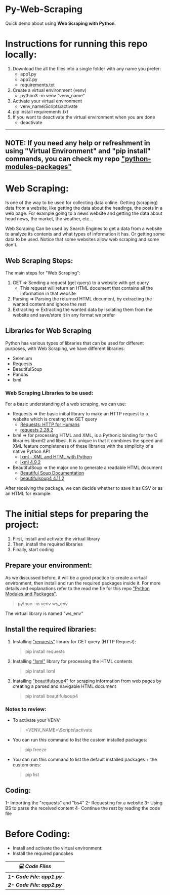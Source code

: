 # Py-Web-Scraping
Quick demo about using **Web Scraping with Python**.

# Instructions for running this repo locally:
1. Download the all the files into a single folder with any name you prefer:
    - app1.py
    - app2.py
    - requirements.txt
2. Create a virtual environment (venv)
    - python3 -m venv "venv_name"
3. Activate your virtual environment
    - venv_name\Scripts\activate
4. pip install requirements.txt
5. If you want to deactivate the virtual environment when you are done
    - deactivate

---
NOTE: If you need any help or refreshment in using "Virtual Environment" and "pip install" commands, you can check my repo ["python-modules-packages"](https://github.com/anmarjarjees/python-modules-packages)
---

# Web Scraping:
Is one of the way to be used for collecting data online. Getting (scraping) data from a website, like getting the data about the headings, the posts in a web page. For example going to a news website and getting the data about head news, the market, the weather, etc...

Web Scraping Can be used by Search Engines to get a data from a website to analyze its contents and what types of information it has. Or getting some data to be used. Notice that some websites allow web scraping and some don't. 

## Web Scraping Steps:
The main steps for "Web Scraping":
1. GET => Sending a request (get query) to a website with get query
    -  This request will return an HTML document that contains all the information in that website
2. Parsing => Parsing the returned HTML document, by extracting the wanted content and ignore the rest
3. Extracting => Extracting the wanted data by isolating them from the website and save/store it in any format we prefer

## Libraries for Web Scraping 
Python has various types of libraries that can be used for different purposes, with Web Scraping, we have different libraries:
- Selenium
- Requests
- BeautifulSoup
- Pandas
- lxml

### Web Scraping Libraries to be used:
For a basic understanding of a web scraping, we can use:
- Requests => the basic initial library to make an HTTP request to a website which is creating the GET query
    - [Requests: HTTP for Humans](https://requests.readthedocs.io/en/latest/)
    - [requests 2.28.2](https://pypi.org/project/requests/)
- lxml => for processing HTML and XML, is a Pythonic binding for the C libraries libxml2 and libxsl. It is unique in that it combines the speed and XML feature completeness of these libraries with the simplicity of a native Python API
    - [lxml - XML and HTML with Python](https://lxml.de/)
    - [lxml 4.9.2](https://pypi.org/project/lxml/)
- BeautifulSoup => the major one to generate a readable HTML document
    - [Beautiful Soup Documentation](https://www.crummy.com/software/BeautifulSoup/bs4/doc/)
    - [beautifulsoup4 4.11.2](https://pypi.org/project/beautifulsoup4/)

After receiving the package, we can decide whether to save it as CSV or as an HTML for example.

# The initial steps for preparing the project:
1. First, install and activate the virtual library
2. Then, install the required libraries
3. Finally, start coding

## Prepare your environment:
As we discussed before, it will be a good practice to create a virtual environment, then install and run the required packages inside it. For more details and explanations refer to the read me fie for this repo ["Python Modules and Packages"](https://github.com/anmarjarjees/python-modules-packages).

> python -m venv ws_env

The virtual library is named "ws_env"

## Install the required libraries:
1. Installing ["requests"](https://pypi.org/project/requests/) library for GET query (HTTP Request):
    > pip install requests

2. Installing ["lxml"](https://pypi.org/project/lxml/) library for processing the HTML contents
    > pip install lxml

3. Installing ["beautifulsoup4"](https://pypi.org/project/beautifulsoup4/) for scraping information from web pages by creating a parsed and navigable HTML document
    > pip install beautifulsoup4

### Notes to review:
- To activate your VENV:
    > <VENV_NAME>\Scripts\activate
- You can run this command to list the custom installed packages:
    > pip freeze
- You can run this command to list the default installed packages + the custom ones:
    > pip list

## Coding:
1- Importing the "requests" and "bs4"
2- Requesting for a website
3- Using BS to parse the received content
4- Continue the rest by reading the code file

# Before Coding:
- Install and activate the virtual environment:
- Install the required pancakes

|***:computer: Code Files***|
|:---:|
|***1- Code File: app1.py***|
|***2- Code File: app2.py***|

